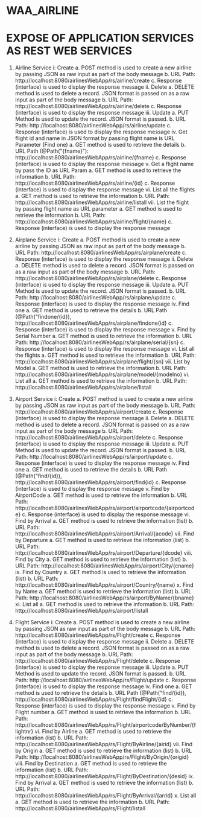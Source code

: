 # WAA_AIRLINE
# EXPOSE OF APPLICATION SERVICES AS REST WEB SERVICES
  1. Airline Service
  	i: Create
  		a. POST method is used to create a new airline by passing JSON as raw input as part of the body message
  		b. URL Path: http://localhost:8080/airlinesWebApp/rs/airline/create
  		c. Response (interface) is used to display the response message
  	ii. Delete
  		a. DELETE method is used to delete a record. JSON format is passed on as a raw input as part of the body message
  		b. URL Path:  http://localhost:8080/airlinesWebApp/rs/airline/delete
  		c. Response (interface) is used to display the response message
  	iii. Update 
  		a. PUT Method is used to update the record. JSON format is passed. 
  		b. URL Path:  http://localhost:8080/airlinesWebApp/rs/airline/update
  		c. Response (interface) is used to display the response message 
  	iv. Get flight id and name in JSON format by passing flight name is URL Parameter (Find one)
  		a. GET method is used to retrieve the details
  		b. URL Path (@Path("{fname}"): http://localhost:8080/airlinesWebApp/rs/airline/{fname}
  		c. Response (interface) is used to display the response message
  	v. Get a flight name by pass the ID as URL Param
  		a. GET method is used to retrieve the information
  		b.  URL Path: http://localhost:8080/airlinesWebApp/rs/airline/{id}
  		c. Response (interface) is used to display the response message
  	vi. List all the flights
  		a. GET method is used to retrieve the information
  		b. URL Path: http://localhost:8080/airlinesWebApp/rs/airline/listall
  	vii. List the flight by passing flight name as URL parameter
  		a. GET method is used to retrieve the information
  		b.  URL Path: http://localhost:8080/airlinesWebApp/rs/airline/flight/{name}
  		c. Response (interface) is used to display the response message
  	
  2. Airplane Service
 	i: Create
  		a. POST method is used to create a new airline by passing JSON as raw input as part of the body message
  		b. URL Path: http://localhost:8080/airlinesWebApp/rs/airplane/create
  		c. Response (interface) is used to display the response message
  	ii. Delete
  		a. DELETE method is used to delete a record. JSON format is passed on as a raw input as part of the body message
  		b. URL Path:  http://localhost:8080/airlinesWebApp/rs/airplane/delete
  		c. Response (interface) is used to display the response message
 	iii. Update 
  		a. PUT Method is used to update the record. JSON format is passed. 
  		b. URL Path:  http://localhost:8080/airlinesWebApp/rs/airplane/update
  		c. Response (interface) is used to display the response message 
  	iv. Find one
  		a. GET method is used to retrieve the details
  		b. URL Path (@Path("findone/{id}), http://localhost:8080/airlinesWebApp/rs/airplane/findone{id}
  		c. Response (interface) is used to display the response message
  	v. Find by Serial Number
  		a. GET method is used to retrieve the information
  		b.  URL Path: http://localhost:8080/airlinesWebApp/rs/airplane/serial/{sn}
  		c. Response (interface) is used to display the response message
  	vi. List all the flights
  		a. GET method is used to retrieve the information
  		b. URL Path: http://localhost:8080/airlinesWebApp/rs/airplane/flight/{sn}
  	vii. List by Model
  		a. GET method is used to retrieve the information
  		b.  URL Path: http://localhost:8080/airlinesWebApp/rs/airplane/model/{modelno}
  	vi. List all
  		a. GET method is used to retrieve the information
  		b. URL Path: http://localhost:8080/airlinesWebApp/rs/airplane/listall
  		
  3. Airport Service
  i: Create
  		a. POST method is used to create a new airline by passing JSON as raw input as part of the body message
  		b. URL Path: http://localhost:8080/airlinesWebApp/rs/airport/create
  		c. Response (interface) is used to display the response message
  	ii. Delete
  		a. DELETE method is used to delete a record. JSON format is passed on as a raw input as part of the body message
  		b. URL Path:  http://localhost:8080/airlinesWebApp/rs/airport/delete
  		c. Response (interface) is used to display the response message
 	iii. Update 
  		a. PUT Method is used to update the record. JSON format is passed. 
  		b. URL Path:  http://localhost:8080/airlinesWebApp/rs/airport/update
  		c. Response (interface) is used to display the response message 
  	iv. Find one
  		a. GET method is used to retrieve the details
  		b. URL Path (@Path("find/{id}), http://localhost:8080/airlinesWebApp/rs/airport/find{id}
  		c. Response (interface) is used to display the response message
  	v. Find by AirportCode
  		a. GET method is used to retrieve the information
  		b.  URL Path: http://localhost:8080/airlinesWebApp/rs/airport/airportcode/{airportcode}
  		c. Response (interface) is used to display the response message
  	vi. Find by Arrival
  		a. GET method is used to retrieve the information (list)
  		b. URL Path: http://localhost:8080/airlinesWebApp/rs/airport/Arrival/{acode}
  	vii. Find by Departure
  		a. GET method is used to retrieve the information (list)
  		b. URL Path: http://localhost:8080/airlinesWebApp/rs/airport/Departure/{dcode}
  	viii. Find by City
  		a. GET method is used to retrieve the information (list)
  		b. URL Path: http://localhost:8080/airlinesWebApp/rs/airport/City/{cname}
  	ix. Find by Country
  		a. GET method is used to retrieve the information (list)
  		b. URL Path: http://localhost:8080/airlinesWebApp/rs/airport/Country/{name}
  	x. Find by Name
  		a. GET method is used to retrieve the information (list)
  		b. URL Path: http://localhost:8080/airlinesWebApp/rs/airport/ByName/{bname}
  	xi. List all
  		a. GET method is used to retrieve the information
  		b. URL Path: http://localhost:8080/airlinesWebApp/rs/airport/listall
  
  4. Flight Service
   i: Create
  		a. POST method is used to create a new airline by passing JSON as raw input as part of the body message
  		b. URL Path: http://localhost:8080/airlinesWebApp/rs/Flight/create
  		c. Response (interface) is used to display the response message
  	ii. Delete
  		a. DELETE method is used to delete a record. JSON format is passed on as a raw input as part of the body message
  		b. URL Path:  http://localhost:8080/airlinesWebApp/rs/Flight/delete
  		c. Response (interface) is used to display the response message
 	iii. Update 
  		a. PUT Method is used to update the record. JSON format is passed. 
  		b. URL Path:  http://localhost:8080/airlinesWebApp/rs/Flight/update
  		c. Response (interface) is used to display the response message 
  	iv. Find one
  		a. GET method is used to retrieve the details
  		b. URL Path (@Path("find/{id}), http://localhost:8080/airlinesWebApp/rs/Flight/findFlight/{id}
  		c. Response (interface) is used to display the response message
  	v. Find by Flight number
  		a. GET method is used to retrieve the information
  		b.  URL Path: http://localhost:8080/airlinesWebApp/rs/Flight/airportcode/ByNumber/{flightnr}
  	vi. Find by Airline
  		a. GET method is used to retrieve the information (list)
  		b. URL Path: http://localhost:8080/airlinesWebApp/rs/Flight/ByAirline/{airid}
  	vii. Find by Origin
  		a. GET method is used to retrieve the information (list)
  		b. URL Path: http://localhost:8080/airlinesWebApp/rs/Flight/ByOrigin/{origid}
  	viii. Find by Destination
  		a. GET method is used to retrieve the information (list)
  		b. URL Path: http://localhost:8080/airlinesWebApp/rs/Flight/ByDestination/{desid}
  	ix. Find by Arrival 
  		a. GET method is used to retrieve the information (list)
  		b. URL Path: http://localhost:8080/airlinesWebApp/rs/Flight/ByArrival/{arrid}
  	x. List all
  		a. GET method is used to retrieve the information
  		b. URL Path: http://localhost:8080/airlinesWebApp/rs/Flight/listall
  
